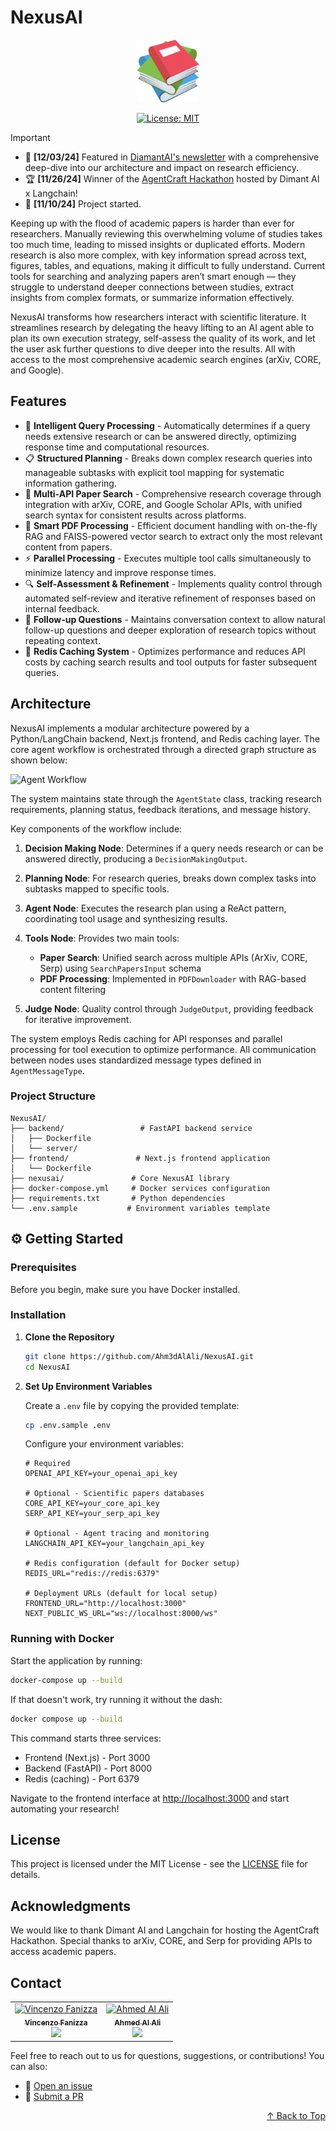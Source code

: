 # NexusAI

<div align="center">
<img src="frontend/app/favicon.ico" alt="NexusAI Logo" width="100">

[![License: MIT](https://img.shields.io/badge/License-MIT-yellow.svg)](https://opensource.org/licenses/MIT)

</div>

> [!IMPORTANT]
> - 📰 **[12/03/24]** Featured in [DiamantAI's newsletter](https://diamantai.substack.com/p/nexus-ai-the-revolutionary-research) with a comprehensive deep-dive into our architecture and impact on research efficiency.
> - 🏆 **[11/26/24]** Winner of the [AgentCraft Hackathon](https://www.linkedin.com/posts/nir-diamant-ai_the-agentcraft-hackathon-in-conjunction-with-activity-7267552838023577600-_g2Z?utm_source=share&utm_medium=member_desktop) hosted by Dimant AI x Langchain!
> - 🚀 **[11/10/24]** Project started.

Keeping up with the flood of academic papers is harder than ever for researchers. Manually reviewing this overwhelming volume of studies takes too much time, leading to missed insights or duplicated efforts. Modern research is also more complex, with key information spread across text, figures, tables, and equations, making it difficult to fully understand. Current tools for searching and analyzing papers aren’t smart enough — they struggle to understand deeper connections between studies, extract insights from complex formats, or summarize information effectively.

NexusAI transforms how researchers interact with scientific literature. It streamlines research by delegating the heavy lifting to an AI agent able to plan its own execution strategy, self-assess the quality of its work, and let the user ask further questions to dive deeper into the results. All with access to the most comprehensive academic search engines (arXiv, CORE, and Google).

## Features

- 🧠 **Intelligent Query Processing** - Automatically determines if a query needs extensive research or can be answered directly, optimizing response time and computational resources.
- 📋 **Structured Planning** - Breaks down complex research queries into manageable subtasks with explicit tool mapping for systematic information gathering.
- 🔄 **Multi-API Paper Search** - Comprehensive research coverage through integration with arXiv, CORE, and Google Scholar APIs, with unified search syntax for consistent results across platforms.
- 📑 **Smart PDF Processing** - Efficient document handling with on-the-fly RAG and FAISS-powered vector search to extract only the most relevant content from papers.
- ⚡ **Parallel Processing** - Executes multiple tool calls simultaneously to minimize latency and improve response times.
- 🔍 **Self-Assessment & Refinement** - Implements quality control through automated self-review and iterative refinement of responses based on internal feedback.
- 💬 **Follow-up Questions** - Maintains conversation context to allow natural follow-up questions and deeper exploration of research topics without repeating context.
- 💾 **Redis Caching System** - Optimizes performance and reduces API costs by caching search results and tool outputs for faster subsequent queries.

## Architecture

NexusAI implements a modular architecture powered by a Python/LangChain backend, Next.js frontend, and Redis caching layer. The core agent workflow is orchestrated through a directed graph structure as shown below:

![Agent Workflow](https://i.ibb.co/0BBzkcb/mermaid-diagram-2024-11-17-195744.png)

The system maintains state through the `AgentState` class, tracking research requirements, planning status, feedback iterations, and message history.

Key components of the workflow include:

1. **Decision Making Node**: Determines if a query needs research or can be answered directly, producing a `DecisionMakingOutput`.

2. **Planning Node**: For research queries, breaks down complex tasks into subtasks mapped to specific tools.

3. **Agent Node**: Executes the research plan using a ReAct pattern, coordinating tool usage and synthesizing results.

4. **Tools Node**: Provides two main tools:
   - **Paper Search**: Unified search across multiple APIs (ArXiv, CORE, Serp) using `SearchPapersInput` schema
   - **PDF Processing**: Implemented in `PDFDownloader` with RAG-based content filtering

5. **Judge Node**: Quality control through `JudgeOutput`, providing feedback for iterative improvement.

The system employs Redis caching for API responses and parallel processing for tool execution to optimize performance. All communication between nodes uses standardized message types defined in `AgentMessageType`.

### Project Structure

```
NexusAI/
├── backend/                 # FastAPI backend service
│   ├── Dockerfile
│   └── server/
├── frontend/               # Next.js frontend application
│   └── Dockerfile
├── nexusai/               # Core NexusAI library
├── docker-compose.yml     # Docker services configuration
├── requirements.txt       # Python dependencies
└── .env.sample           # Environment variables template
```

## ⚙️ Getting Started

### Prerequisites

Before you begin, make sure you have Docker installed.

### Installation

1. **Clone the Repository**
   ```bash
   git clone https://github.com/Ahm3dAlAli/NexusAI.git
   cd NexusAI
   ```

2. **Set Up Environment Variables**
   
   Create a `.env` file by copying the provided template:
   ```bash
   cp .env.sample .env
   ```

   Configure your environment variables:
   ```env
   # Required
   OPENAI_API_KEY=your_openai_api_key

   # Optional - Scientific papers databases
   CORE_API_KEY=your_core_api_key
   SERP_API_KEY=your_serp_api_key

   # Optional - Agent tracing and monitoring
   LANGCHAIN_API_KEY=your_langchain_api_key

   # Redis configuration (default for Docker setup)
   REDIS_URL="redis://redis:6379"

   # Deployment URLs (default for local setup)
   FRONTEND_URL="http://localhost:3000"
   NEXT_PUBLIC_WS_URL="ws://localhost:8000/ws"
   ```

### Running with Docker

Start the application by running:
```bash
docker-compose up --build
```

If that doesn't work, try running it without the dash:
```bash
docker compose up --build
```

This command starts three services:
- Frontend (Next.js) - Port 3000
- Backend (FastAPI) - Port 8000
- Redis (caching) - Port 6379

Navigate to the frontend interface at [http://localhost:3000](http://localhost:3000) and start automating your research!

## License

This project is licensed under the MIT License - see the [LICENSE](LICENSE) file for details.

## Acknowledgments

We would like to thank Dimant AI and Langchain for hosting the AgentCraft Hackathon. Special thanks to arXiv, CORE, and Serp for providing APIs to access academic papers.

## Contact

<table>
  <tr>
    <td align="center">
      <a href="https://github.com/vincenzofanizza">
        <img src="https://avatars.githubusercontent.com/u/104767369?v=4" width="100px;" alt="Vincenzo Fanizza"/><br />
        <sub><b>Vincenzo Fanizza</b></sub>
      </a><br />
      <a href="https://www.linkedin.com/in/vincenzo-fanizza/" title="LinkedIn">
        <img src="https://img.shields.io/badge/-LinkedIn-0A66C2?style=flat&logo=linkedin" />
      </a>
    </td>
    <td align="center">
      <a href="https://github.com/Ahm3dAlAli">
        <img src="https://avatars.githubusercontent.com/u/84172381?v=4" width="100px;" alt="Ahmed Al Ali"/><br />
        <sub><b>Ahmed Al Ali</b></sub>
      </a><br />
      <a href="https://www.linkedin.com/in/ahmed-a-295933211/" title="LinkedIn">
        <img src="https://img.shields.io/badge/-LinkedIn-0A66C2?style=flat&logo=linkedin" />
      </a>
    </td>
  </tr>
</table>

Feel free to reach out to us for questions, suggestions, or contributions! You can also:

- 🐛 [Open an issue](https://github.com/Ahm3dAlAli/NexusAI/issues)
- 🔧 [Submit a PR](https://github.com/Ahm3dAlAli/NexusAI/pulls)

<p align="right">
<a href="#nexusai">↑ Back to Top</a>
</p>
